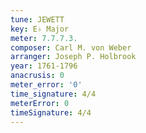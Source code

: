 ```yaml
---
tune: JEWETT
key: E♭ Major
meter: 7.7.7.3.
composer: Carl M. von Weber
arranger: Joseph P. Holbrook
year: 1761-1796
anacrusis: 0
meter_error: '0'
time_signature: 4/4
meterError: 0
timeSignature: 4/4
---
```

